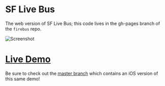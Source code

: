 # SF Live Bus 

The web version of SF Live Bus; this code lives in the gh-pages branch of the `firebus` repo.

![Screenshot](http://i.imgur.com/hZcbs8i.png)

# [Live Demo](http://firebase.github.io/firebus/)

Be sure to check out the [master branch](https://github.com/firebase/firebus)  which contains an iOS version of this same demo!
